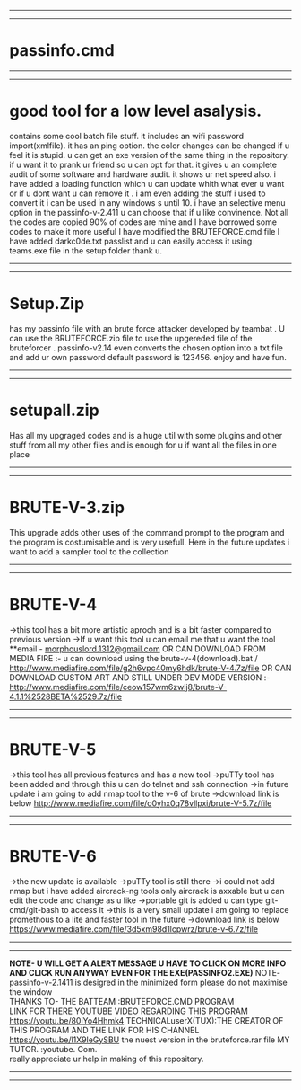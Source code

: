 ********************************************************************************************************************************************************
********************************************************************************************************************************************************
# passinfo.cmd
********************************************************************************************************************************************************
********************************************************************************************************************************************************
# good tool for a low level asalysis.
 contains some cool batch file stuff.
 it includes an wifi password import(xmlfile).
 it has an ping option. 
 the color changes can be changed if u feel it is stupid. 
 u can get an exe version of the same thing in the repository.
 if u want it to prank ur friend so u can opt for that.
 it gives u an complete audit of some software and hardware audit.
 it shows ur net speed also.
 i have added a loading function which u can update whith what ever u want or if u dont want u can remove it .
 i am even adding the stuff i used to convert it i can be used in any windows s until 10.
 i have an selective menu option in the passinfo-v-2.411 u can choose that if u like convinence.
 Not all the codes are copied 90% of codes are mine and I have borrowed some codes to make it more useful 
 I have modified the BRUTEFORCE.cmd file I have added darkc0de.txt passlist and u can easily access it using teams.exe file in the setup folder thank u.
********************************************************************************************************************************************************
********************************************************************************************************************************************************
# Setup.Zip
 has my passinfo file with an brute force attacker developed by teambat .
 U can use the BRUTEFORCE.zip file to use the upgereded file of the bruteforcer .
 passinfo-v2.14 even converts the chosen option into a txt file and add ur own password default password is 123456.
 enjoy and have fun.
********************************************************************************************************************************************************
********************************************************************************************************************************************************
# setupall.zip
 Has all my upgraged codes and is a huge util with some plugins and other stuff from all my other files and is enough for u if want all the files in one place
********************************************************************************************************************************************************
********************************************************************************************************************************************************
# BRUTE-V-3.zip
 This upgrade adds other uses of the command prompt to the program and the program is costumisable and is very usefull.
 Here in the future updates i want to add a sampler tool to the collection
********************************************************************************************************************************************************
********************************************************************************************************************************************************
# BRUTE-V-4 
->this tool has a bit more artistic aproch and is a bit faster compared to previous version
->If u want this tool u can email me that u want the tool 
 **email - morphouslord.1312@gmail.com
 OR CAN DOWNLOAD FROM MEDIA FIRE :- u can download using the brute-v-4(download).bat / http://www.mediafire.com/file/g2h6vpc40my6hdk/brute-V-4.7z/file
 OR CAN DOWNLOAD CUSTOM ART AND STILL UNDER DEV MODE VERSION :- http://www.mediafire.com/file/ceow157wm6zwlj8/brute-V-4.1.1%2528BETA%2529.7z/file
********************************************************************************************************************************************************
********************************************************************************************************************************************************
# BRUTE-V-5
->this tool has all previous features and has a new tool 
->puTTy tool has been added and through this u can do telnet and ssh connection 
->in future update i am going to add nmap tool to the v-6 of brute
->download link is below
  http://www.mediafire.com/file/o0yhx0q78vllpxi/brute-V-5.7z/file
********************************************************************************************************************************************************
********************************************************************************************************************************************************
# BRUTE-V-6
->the new update is available 
->puTTy tool is still there 
->i could not add nmap but i have added aircrack-ng tools only aircrack is axxable but u can edit the code and change as u like
->portable git is added u can type git-cmd/git-bash to access it
->this is a very small update i am going to replace promethous to a lite and faster tool in the future
->download link is below
  https://www.mediafire.com/file/3d5xm98d1lcpwrz/brute-v-6.7z/file
 ********************************************************************************************************************************************************
 ********************************************************************************************************************************************************
 **NOTE- U WILL GET A ALERT MESSAGE U HAVE TO CLICK ON MORE INFO AND CLICK RUN ANYWAY EVEN FOR THE EXE(PASSINFO2.EXE)**
   NOTE- passinfo-v-2.1411 is desigred in the minimized form please do not maximise the window                       
   THANKS TO- 
   THE BATTEAM :BRUTEFORCE.CMD  PROGRAM  
                LINK FOR THERE YOUTUBE VIDEO REGARDING THIS PROGRAM https://youtu.be/80lYo4Hhmk4
   TECHNICALuserX(TUX):THE CREATOR OF THIS PROGRAM AND THE LINK FOR HIS CHANNEL https://youtu.be/l1X9leGySBU the nuest version in the bruteforce.rar file
   MY TUTOR.  :youtube. Com.                                                                              
   really appreciate ur help in making of this repository.                                                
 ********************************************************************************************************************************************************
 ********************************************************************************************************************************************************
